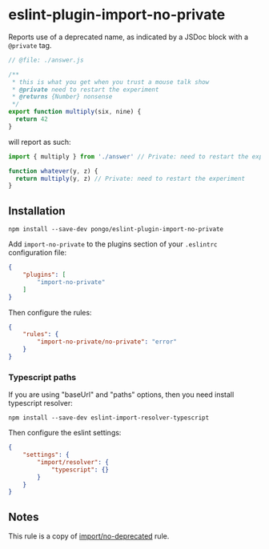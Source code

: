 # eslint-plugin-import-no-private

Reports use of a deprecated name, as indicated by a JSDoc block with a `@private`
tag.

```js
// @file: ./answer.js

/**
 * this is what you get when you trust a mouse talk show
 * @private need to restart the experiment
 * @returns {Number} nonsense
 */
export function multiply(six, nine) {
  return 42
}
```

will report as such:

```js
import { multiply } from './answer' // Private: need to restart the experiment

function whatever(y, z) {
  return multiply(y, z) // Private: need to restart the experiment
}
```

## Installation

```shell script
npm install --save-dev pongo/eslint-plugin-import-no-private
```

Add `import-no-private` to the plugins section of your `.eslintrc` configuration file:

```json
{
    "plugins": [
        "import-no-private"
    ]
}
```

Then configure the rules:

```json
{
    "rules": {
        "import-no-private/no-private": "error"
    }
}
```

### Typescript paths

If you are using "baseUrl" and "paths" options, then you need install typescript resolver:

```shell script
npm install --save-dev eslint-import-resolver-typescript
```

Then configure the eslint settings:

```json
{
    "settings": {
        "import/resolver": {
            "typescript": {}
        }
    }
}
```

## Notes

This rule is a copy of [import/no-deprecated](https://github.com/benmosher/eslint-plugin-import/blob/master/docs/rules/no-deprecated.md) rule.
